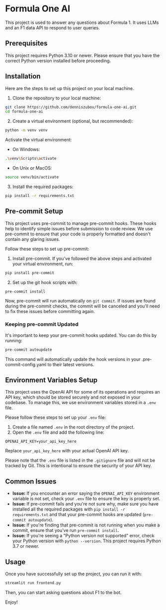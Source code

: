 # Formula One AI

This project is used to answer any questions about Formula 1. It uses LLMs and an F1 data API to respond to user queries.

## Prerequisites

This project requires Python 3.10 or newer. Please ensure that you have the correct Python version installed before proceeding.

## Installation

Here are the steps to set up this project on your local machine.

1. Clone the repository to your local machine:

```bash
git clone https://github.com/denniszubov/formula-one-ai.git
cd formula-one-ai
```

2. Create a virtual environment (optional, but recommended):

```bash
python -m venv venv
```

Activate the virtual environment:

- On Windows:
```bash
.\venv\Scripts\activate
```

- On Unix or MacOS:
```bash
source venv/bin/activate
```

3. Install the required packages:

```bash
pip install -r requirements.txt
```

## Pre-commit Setup

This project uses pre-commit to manage pre-commit hooks. These hooks help to identify simple issues before submission to code review. We use pre-commit to ensure that your code is properly formatted and doesn't contain any glaring issues.

Follow these steps to set up pre-commit:

1. Install pre-commit. If you've followed the above steps and activated your virtual environment, run:

```bash
pip install pre-commit
```

2. Set up the git hook scripts with:

```bash
pre-commit install
```

Now, pre-commit will run automatically on `git commit`. If issues are found during the pre-commit checks, the commit will be canceled and you'll need to fix these issues before committing again.

### Keeping pre-commit Updated
It's important to keep your pre-commit hooks updated. You can do this by running:

```bash
pre-commit autoupdate
```

This command will automatically update the hook versions in your .pre-commit-config.yaml to their latest versions.

## Environment Variables Setup

This project uses the OpenAI API for some of its operations and requires an API key, which should be stored securely and not exposed in your codebase. To manage this, we use environment variables stored in a `.env` file.

Please follow these steps to set up your `.env` file:

1. Create a file named `.env` in the root directory of the project.
2. Open the `.env` file and add the following line:

```
OPENAI_API_KEY=your_api_key_here
```

Replace `your_api_key_here` with your actual OpenAI API key.

Please note that the `.env` file is listed in the `.gitignore` file and will not be tracked by Git. This is intentional to ensure the security of your API key.

## Common Issues

- **Issue:** If you encounter an error saying the `OPENAI_API_KEY` environment variable is not set, check your `.env` file to ensure the key is properly set.
- **Issue:** If pre-commit fails and you're not sure why, make sure you have installed all the required packages with `pip install -r requirements.txt` and that your pre-commit hooks are updated (`pre-commit autoupdate`).
- **Issue:** If you're finding that pre-commit is not running when you make a commit, ensure that you've run `pre-commit install`.
- **Issue:** If you're seeing a "Python version not supported" error, check your Python version with `python --version`. This project requires Python 3.7 or newer.

## Usage

Once you have successfully set up the project, you can run it with:

```bash
streamlit run frontend.py
```

Then, you can start asking questions about F1 to the bot.

Enjoy!
